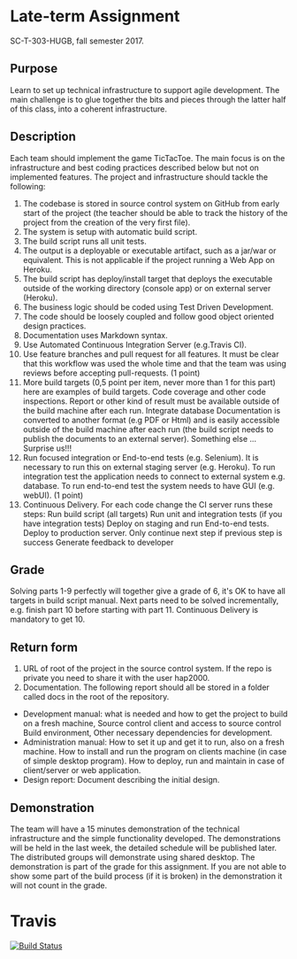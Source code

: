# Late-term Assignment
SC-T-303-HUGB, fall semester 2017.
## Purpose
Learn to set up technical infrastructure to support agile development. The main
challenge is to glue together the bits and pieces through the latter half of this
class, into a coherent infrastructure.
## Description
Each team should implement the game TicTacToe. The main focus is on the
infrastructure and best coding practices described below but not on
implemented features.
The project and infrastructure should tackle the following:
1. The codebase is stored in source control system on GitHub from early start
of the project (the teacher should be able to track the history of the project
from the creation of the very first file).
2. The system is setup with automatic build script.
3. The build script runs all unit tests.
4. The output is a deployable or executable artifact, such as a jar/war or
equivalent. This is not applicable if the project running a Web App on
Heroku.
5. The build script has deploy/install target that deploys the executable
outside of the working directory (console app) or on external server
(Heroku).
6. The business logic should be coded using Test Driven Development.
7. The code should be loosely coupled and follow good object oriented
design practices.
8. Documentation uses Markdown syntax.
9. Use Automated Continuous Integration Server (e.g.Travis CI).
10. Use feature branches and pull request for all features. It must be clear that
this workflow was used the whole time and that the team was using
reviews before accepting pull-requests. (1 point)
11. More build targets (0,5 point per item, never more than 1 for this part) here
are examples of build targets.
Code coverage and other code inspections. Report or other kind of
result must be available outside of the build machine after each run.
Integrate database
Documentation is converted to another format (e.g PDF or Html) and is
easily accessible outside of the build machine after each run (the build
script needs to publish the documents to an external server).
Something else ... Surprise us!!!
12. Run focused integration or End-to-end tests (e.g. Selenium). It is necessary
to run this on external staging server (e.g. Heroku). To run integration test
the application needs to connect to external system e.g. database. To run
end-to-end test the system needs to have GUI (e.g. webUI). (1 point)
13. Continuous Delivery. For each code change the CI server runs these steps:
Run build script (all targets)
Run unit and integration tests (if you have integration tests) Deploy on
staging and run End-to-end tests.
Deploy to production server.
Only continue next step if previous step is success
Generate feedback to developer
## Grade
Solving parts 1-9 perfectly will together give a grade of 6, it's OK to have all
targets in build script manual. Next parts need to be solved incrementally, e.g.
finish part 10 before starting with part 11. Continuous Delivery is mandatory to
get 10.
## Return form
1. URL of root of the project in the source control system. If the repo is
private you need to share it with the user hap2000.
2. Documentation. The following report should all be stored in a folder called
docs in the root of the repository.
* Development manual: what is needed and how to get the project to
build on a fresh machine, Source control client and access to source
control Build environment, Other necessary dependencies for
development.
* Administration manual: How to set it up and get it to run, also on a
fresh machine. How to install and run the program on clients machine
(in case of simple desktop program). How to deploy, run and maintain
in case of client/server or web application.
* Design report: Document describing the initial design.
## Demonstration
The team will have a 15 minutes demonstration of the technical infrastructure
and the simple functionality developed. The demonstrations will be held in the
last week, the detailed schedule will be published later. The distributed groups
will demonstrate using shared desktop. The demonstration is part of the grade
for this assignment. If you are not able to show some part of the build process
(if it is broken) in the demonstration it will not count in the grade.

# Travis
[![Build Status](https://travis-ci.org/DreamTeamHR/Sidannarverkefni2017.svg?branch=master)](https://travis-ci.org/DreamTeamHR/Sidannarverkefni2017)
